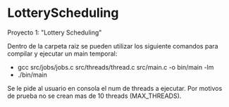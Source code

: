 # LotteryScheduling
Proyecto 1: "Lottery Scheduling"

Dentro de la carpeta raiz se pueden utilizar los siguiente comandos para compilar y ejecutar un main temporal:

  - gcc src/jobs/jobs.c src/threads/thread.c src/main.c -o bin/main -lm
  - ./bin/main

Se le pide al usuario en consola el num de threads a ejecutar.
Por motivos de prueba no se crean mas de 10 threads (MAX_THREADS).